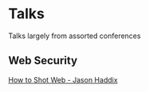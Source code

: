 # Talks

Talks largely from assorted conferences

## Web Security

[How to Shot Web - Jason Haddix](https://www.youtube.com/watch?v=VtFuAH19Qz0)